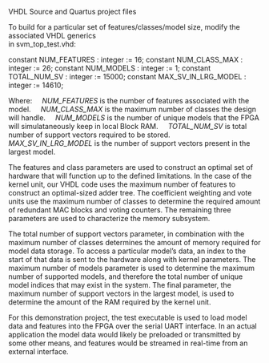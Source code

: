 VHDL Source and Quartus project files  

To build for a particular set of features/classes/model size, modify the associated VHDL generics  
in svm_top_test.vhd:

constant NUM_FEATURES 			: integer := 16;
constant NUM_CLASS_MAX			: integer := 26;
constant NUM_MODELS   			: integer := 1;
constant TOTAL_NUM_SV 			: integer := 15000;
constant MAX_SV_IN_LRG_MODEL		: integer := 14610;

Where:
&nbsp;&nbsp;&nbsp; *NUM_FEATURES* is the number of features associated with the model.
&nbsp;&nbsp;&nbsp; *NUM_CLASS_MAX* is the maximum number of classes the design will handle. 
&nbsp;&nbsp;&nbsp; *NUM_MODELS* is the number of unique models that the FPGA will simulataneously keep in local Block RAM.
&nbsp;&nbsp;&nbsp; *TOTAL_NUM_SV* is total number of support vectors required to be stored.
&nbsp;&nbsp;&nbsp; *MAX_SV_IN_LRG_MODEL* is the number of support vectors present in the largest model.

The features and class parameters are used to construct an optimal set of hardware that will function up to the defined limitations. In the case of the kernel unit, our VHDL code uses the maximum number of features to construct an optimal-sized adder tree. The coefficient weighting and vote units use the maximum number of classes to determine the required amount of redundant MAC blocks and voting counters. The remaining three parameters are used to characterize the memory subsystem.

The total number of support vectors parameter, in combination with the maximum number of classes determines the amount of memory required for model data storage. To access a particular model’s data, an index to the start of that data is sent to the hardware along with kernel parameters. The maximum number of models parameter is used to determine the maximum number of supported models, and therefore the total number of unique model indices that may exist in the system. The final parameter, the maximum number of support vectors in the largest model, is used to determine the amount of the RAM required by the kernel unit.

For this demonstration project, the test executable is used to load model data and features into the FPGA over the serial UART interface.  In an actual application the model data would likely be preloaded or transmitted by some other means, and features would be streamed in real-time from an external interface.  

